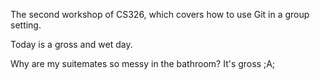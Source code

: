 The second workshop of CS326, which covers how to use Git in a group setting.

Today is a gross and wet day.

Why are my suitemates so messy in the bathroom?
It's gross ;A;
